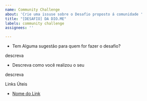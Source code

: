 ```yaml
---
name: Community Challenge
about: 'Crie uma issuse sobre o Desafio proposto á comunidade '
title: "[DESAFIO] DA DIO.ME"
labels: community challenge
assignees: ''

---
```


- Tem Alguma sugestão para quem for fazer o desafio? 


descreva

- Descreva como você realizou o seu

descreva 


Links Úteis
- [Nome do Link](URL)
